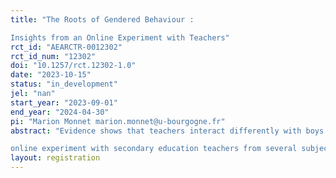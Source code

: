 ```yaml
---
title: "The Roots of Gendered Behaviour : 
Insights from an Online Experiment with Teachers"
rct_id: "AEARCTR-0012302"
rct_id_num: "12302"
doi: "10.1257/rct.12302-1.0"
date: "2023-10-15"
status: "in_development"
jel: "nan"
start_year: "2023-09-01"
end_year: "2024-04-30"
pi: "Marion Monnet marion.monnet@u-bourgogne.fr"
abstract: "Evidence shows that teachers interact differently with boys and girls, grade them differently and provide different feedback and career advice. These gendered teaching practices have signicant effects on boys' and girls' school achievement and educational choices, especially in scientic subjects where strong gender stereotypes prevail. However, little is known about the behavioral roots of such gendered practices. We rst develop a theoretical model to rationalize teachers' potential gendered behaviour. We then empirically test those mechanisms using an
online experiment with secondary education teachers from several subjects. Teachers are asked to evaluate ctitious school transcripts for which we randomly change the information displayed, namely the student's gender (to measure the extent of their gendered practices). Then, they are invited to play a set of gender-blind and gender-revealed dictator games (to measure gender identity) and to take an implicit  association test (to measure gender implicit biases). We outline the study design, the variables of interest, the empirical approach and the hypotheses to be tested."
layout: registration
---
```


